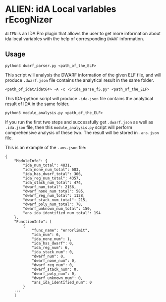 # ALIEN: idA Local varIables rEcogNizer
`ALIEN` is an IDA Pro plugin that allows the user to get more information about ida local variables with the help of corresponding `DWARF` information.

## Usage
```
python3 dwarf_parser.py <path_of_the_ELF>
```
This script will analysis the DWARF information of the given ELF file, and will produce `.dwarf.json` file contains the analytical result in the same folder.
```
<path_of_idat/idat64> -A -c -S"ida_parse_f5.py" <path_of_the_ELF>
```
This IDA-python script will produce `.ida.json` file contains the analytical result of IDA in the same folder.
```
python3 module_analysis.py <path_of_the_ELF>
```
If you run the first two steps and successfully get `.dwarf.json` as well as `.ida.json` file, then this `module_analysis.py` script will perform comprehensive analysis of these two. The result will be stored in `.ans.json` file.

This is an example of the `.ans.json` file:
```
{
    "ModuleInfo": {
        "ida_num_total": 4831,
        "ida_none_num_total": 683,
        "ida_has_dwarf_total": 306,
        "ida_reg_num_total": 4357,
        "ida_stack_num_total": 474,
        "dwarf_num_total": 2156,
        "dwarf_none_num_total": 585,
        "dwarf_reg_num_total": 1128,
        "dwarf_stack_num_total": 215,
        "dwarf_poly_num_total": 78,
        "dwarf_unknown_num_total": 150,
        "ans_ida_identified_num_total": 194
    },
    "FunctionInfo": [
        {
            "func_name": "errorlimit",
            "ida_num": 6,
            "ida_none_num": 1,
            "ida_has_dwarf": 0,
            "ida_reg_num": 6,
            "ida_stack_num": 0,
            "dwarf_num": 0,
            "dwarf_none_num": 0,
            "dwarf_reg_num": 0,
            "dwarf_stack_num": 0,
            "dwarf_poly_num": 0,
            "dwarf_unknown_num": 0,
            "ans_ida_identified_num": 0
        }
    ···
    ]
```
